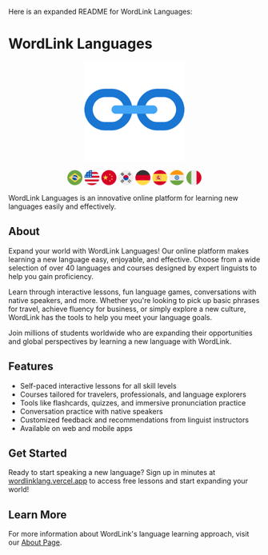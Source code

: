 Here is an expanded README for WordLink Languages:

# WordLink Languages

<p align="center">
  <img src="/public/images/logo.svg" width="200">
</p>

<p align="center">
  <img src="/public/images/flags/br.svg" width="30">
  <img src="/public/images/flags/us.svg" width="30">
  <img src="/public/images/flags/cn.svg" width="30">
  <img src="/public/images/flags/kr.svg" width="30">
  <img src="/public/images/flags/de.svg" width="30">
  <img src="/public/images/flags/es.svg" width="30">
  <img src="/public/images/flags/in.svg" width="30">
  <img src="/public/images/flags/it.svg" width="30">
</p>
WordLink Languages is an innovative online platform for learning new languages easily and effectively.

## About

Expand your world with WordLink Languages! Our online platform makes learning a new language easy, enjoyable, and effective. Choose from a wide selection of over 40 languages and courses designed by expert linguists to help you gain proficiency.

Learn through interactive lessons, fun language games, conversations with native speakers, and more. Whether you're looking to pick up basic phrases for travel, achieve fluency for business, or simply explore a new culture, WordLink has the tools to help you meet your language goals.

Join millions of students worldwide who are expanding their opportunities and global perspectives by learning a new language with WordLink.

## Features

- Self-paced interactive lessons for all skill levels
- Courses tailored for travelers, professionals, and language explorers
- Tools like flashcards, quizzes, and immersive pronunciation practice
- Conversation practice with native speakers
- Customized feedback and recommendations from linguist instructors
- Available on web and mobile apps

## Get Started

Ready to start speaking a new language? Sign up in minutes at [wordlinklang.vercel.app](https://wordlinklang.vercel.app/) to access free lessons and start expanding your world!

## Learn More

For more information about WordLink's language learning approach, visit our [About Page](https://wordlinklang.vercel.app/).
